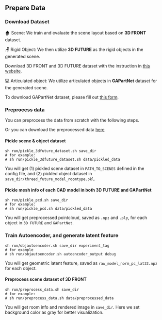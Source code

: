 ## Prepare Data                                                 
### Download Dataset
🏠 Scene: We train and evaluate the scene layout based on **3D FRONT** dataset. 

🪑 Rigid Object: We then utilize **3D FUTURE** as the rigid objects in the generated scene.

Download 3D FRONT and 3D FUTURE dataset with the instruction in [this website](https://tianchi.aliyun.com/specials/promotion/alibaba-3d-scene-dataset).

💻 Articulated object: We utilize articulated objects in **GAPartNet** dataset for the generated scene.

To download GAPartNet dataset, please fill out [this form](https://docs.google.com/forms/d/e/1FAIpQLSftYKN2O72MEgiFhJrn5xCRjArgVmBA6JK7xSkmlX9yfZhFxg/viewform?usp=sf_link).

### Preprocess data
You can preprocess the data from scratch with the following steps. 

Or you can download the preprocessed data [here](https://drive.google.com/file/d/1ilHSDaavfUN2Vxs-YaTx-EsBqG78Eper/view?usp=drive_link)

#### Pickle scene & object dataset
```
sh run/pickle_3dfuture_dataset.sh save_dir 
# for example:
# sh run/pickle_3dfuture_dataset.sh data/pickled_data  
```
You will get (1) pickled scene dataset in ```PATH_TO_SCENES``` defined in the config file, and (2) pickled object dataset in ```save_dir/threed_future_model_roomtype.pkl```.

#### Pickle mesh info of each CAD model in both 3D FUTURE and GAPartNet
```
sh run/pickle_pcd.sh save_dir
# for example:
# sh run/pickle_pcd.sh data/pickled_data
```
You will get preprocessed pointcloud, saved as ```.npz``` and ```.ply```, for each object in ```3D FUTURE``` and ```GAPartNet```.

### Train Autoencoder, and generate latent feature
```
sh run/objautoencoder.sh save_dir experiment_tag 
# for example
# sh run/objautoencoder.sh autoencoder_output debug
```
You will get geometric latent feature, saved as ```raw_model_norm_pc_lat32.npz``` for each object.

#### Preprocess scene dataset of 3D FRONT 
```
sh run/preprocess_data.sh save_dir
# for example:
# sh run/preprocess_data.sh data/preprocessed_data
```
You will get room info and rendered image in ```save_dir```.
Here we set background color as gray for better visualization.

